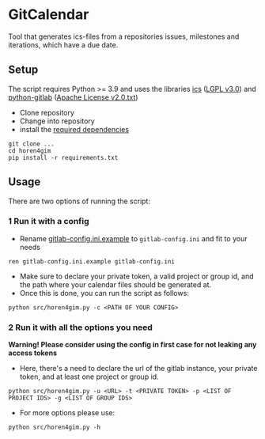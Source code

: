 <!-- 
SPDX-FileCopyrightText: 2021 German Aerospace Center (DLR)

SPDX-License-Identifier: MIT
-->

# GitCalendar
Tool that generates ics-files from a repositories issues, milestones and iterations, which have a due date.

## Setup
The script requires Python >= 3.9 and uses the libraries [ics](https://icspy.readthedocs.io/en/stable/) ([LGPL v3.0](Licenses/LGPL-3.0.txt)) and [python-gitlab](https://python-gitlab.readthedocs.io/en/stable/) ([Apache License v2.0.txt](Licenses/Apache-2.0.txt))
* Clone repository
* Change into repository
* install the [required dependencies](requirements.txt)


```
git clone ...
cd horen4gim 
pip install -r requirements.txt
```

## Usage
There are two options of running the script:
### 1 Run it with a config 
* Rename [gitlab-config.ini.example](gitlab-config.ini.example) to `gitlab-config.ini` and fit to your needs 
```
ren gitlab-config.ini.example gitlab-config.ini
```
* Make sure to declare your private token, a valid project or group id, and the path where your calendar files should be generated at.
* Once this is done, you can run the script as follows:
```
python src/horen4gim.py -c <PATH OF YOUR CONFIG>    
```

### 2 Run it with all the options you need
**Warning! Please consider using the config in first case for not leaking any access tokens**
* Here, there's a need to declare the url of the gitlab instance, your private token, and at least one project or group id.
```
python src/horen4gim.py -u <URL> -t <PRIVATE TOKEN> -p <LIST OF PROJECT IDS> -g <LIST OF GROUP IDS>    
```
* For more options please use:
```
python src/horen4gim.py -h
```
